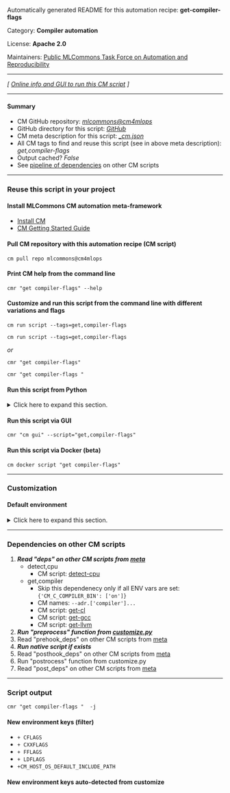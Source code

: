 Automatically generated README for this automation recipe: **get-compiler-flags**

Category: **Compiler automation**

License: **Apache 2.0**

Maintainers: [Public MLCommons Task Force on Automation and Reproducibility](https://github.com/mlcommons/ck/blob/master/docs/taskforce.md)

---
*[ [Online info and GUI to run this CM script](https://access.cknowledge.org/playground/?action=scripts&name=get-compiler-flags,31be8b74a69742f8) ]*

---
#### Summary

* CM GitHub repository: *[mlcommons@cm4mlops](https://github.com/mlcommons/cm4mlops/tree/dev)*
* GitHub directory for this script: *[GitHub](https://github.com/mlcommons/cm4mlops/tree/dev/script/get-compiler-flags)*
* CM meta description for this script: *[_cm.json](_cm.json)*
* All CM tags to find and reuse this script (see in above meta description): *get,compiler-flags*
* Output cached? *False*
* See [pipeline of dependencies](#dependencies-on-other-cm-scripts) on other CM scripts


---
### Reuse this script in your project

#### Install MLCommons CM automation meta-framework

* [Install CM](https://access.cknowledge.org/playground/?action=install)
* [CM Getting Started Guide](https://github.com/mlcommons/ck/blob/master/docs/getting-started.md)

#### Pull CM repository with this automation recipe (CM script)

```cm pull repo mlcommons@cm4mlops```

#### Print CM help from the command line

````cmr "get compiler-flags" --help````

#### Customize and run this script from the command line with different variations and flags

`cm run script --tags=get,compiler-flags`

`cm run script --tags=get,compiler-flags `

*or*

`cmr "get compiler-flags"`

`cmr "get compiler-flags " `


#### Run this script from Python

<details>
<summary>Click here to expand this section.</summary>

```python

import cmind

r = cmind.access({'action':'run'
                  'automation':'script',
                  'tags':'get,compiler-flags'
                  'out':'con',
                  ...
                  (other input keys for this script)
                  ...
                 })

if r['return']>0:
    print (r['error'])

```

</details>


#### Run this script via GUI

```cmr "cm gui" --script="get,compiler-flags"```

#### Run this script via Docker (beta)

`cm docker script "get compiler-flags" `

___
### Customization

#### Default environment

<details>
<summary>Click here to expand this section.</summary>

These keys can be updated via `--env.KEY=VALUE` or `env` dictionary in `@input.json` or using script flags.


</details>

___
### Dependencies on other CM scripts


  1. ***Read "deps" on other CM scripts from [meta](https://github.com/mlcommons/cm4mlops/tree/dev/script/get-compiler-flags/_cm.json)***
     * detect,cpu
       - CM script: [detect-cpu](https://github.com/mlcommons/cm4mlops/tree/master/script/detect-cpu)
     * get,compiler
       * Skip this dependenecy only if all ENV vars are set:<br>
`{'CM_C_COMPILER_BIN': ['on']}`
       * CM names: `--adr.['compiler']...`
       - CM script: [get-cl](https://github.com/mlcommons/cm4mlops/tree/master/script/get-cl)
       - CM script: [get-gcc](https://github.com/mlcommons/cm4mlops/tree/master/script/get-gcc)
       - CM script: [get-llvm](https://github.com/mlcommons/cm4mlops/tree/master/script/get-llvm)
  1. ***Run "preprocess" function from [customize.py](https://github.com/mlcommons/cm4mlops/tree/dev/script/get-compiler-flags/customize.py)***
  1. Read "prehook_deps" on other CM scripts from [meta](https://github.com/mlcommons/cm4mlops/tree/dev/script/get-compiler-flags/_cm.json)
  1. ***Run native script if exists***
  1. Read "posthook_deps" on other CM scripts from [meta](https://github.com/mlcommons/cm4mlops/tree/dev/script/get-compiler-flags/_cm.json)
  1. Run "postrocess" function from customize.py
  1. Read "post_deps" on other CM scripts from [meta](https://github.com/mlcommons/cm4mlops/tree/dev/script/get-compiler-flags/_cm.json)

___
### Script output
`cmr "get compiler-flags "  -j`
#### New environment keys (filter)

* `+ CFLAGS`
* `+ CXXFLAGS`
* `+ FFLAGS`
* `+ LDFLAGS`
* `+CM_HOST_OS_DEFAULT_INCLUDE_PATH`
#### New environment keys auto-detected from customize
